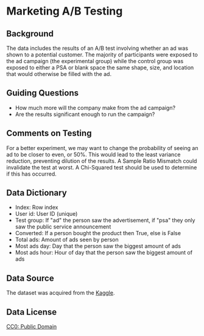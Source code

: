 # Marketing A/B Testing
## Background
The data includes the results of an A/B test involving whether an ad was shown to a potential customer.
The majority of participants were exposed to the ad campaign (the experimental group) while the control group was exposed to either a PSA or blank space the same shape, size, and location that would otherwise be filled with the ad.

## Guiding Questions
- How much more will the company make from the ad campaign?
- Are the results significant enough to run the campaign?

## Comments on Testing
For a better experiment, we may want to change the probability of seeing an ad to be closer to even, or 50%.
This would lead to the least variance reduction, preventing dilution of the results.
A Sample Ratio Mismatch could invalidate the test at worst.
A Chi-Squared test should be used to determine if this has occurred.

## Data Dictionary
- Index: Row index
- User id: User ID (unique)
- Test group: If "ad" the person saw the advertisement, if "psa" they only saw the public service announcement
- Converted: If a person bought the product then True, else is False
- Total ads: Amount of ads seen by person
- Most ads day: Day that the person saw the biggest amount of ads
- Most ads hour: Hour of day that the person saw the biggest amount of ads

## Data Source
The dataset was acquired from the [Kaggle](https://www.kaggle.com/datasets/faviovaz/marketing-ab-testing?resource=download).

## Data License
[CC0: Public Domain](https://creativecommons.org/publicdomain/zero/1.0/)
